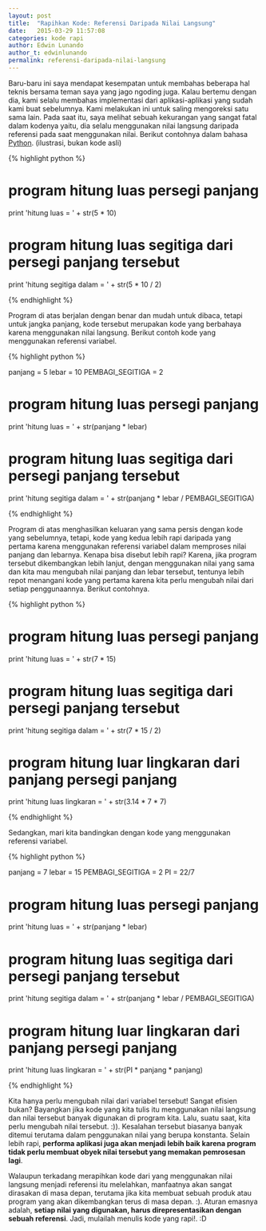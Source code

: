 ```yaml
---
layout: post
title:  "Rapihkan Kode: Referensi Daripada Nilai Langsung"
date:   2015-03-29 11:57:08
categories: kode rapi
author: Edwin Lunando
author_t: edwinlunando
permalink: referensi-daripada-nilai-langsung
---
```


Baru-baru ini saya mendapat kesempatan untuk membahas beberapa hal teknis bersama teman saya yang jago ngoding juga. Kalau bertemu dengan dia, kami selalu membahas implementasi dari aplikasi-aplikasi yang sudah kami buat sebelumnya. Kami melakukan ini untuk saling mengoreksi satu sama lain. Pada saat itu, saya melihat sebuah kekurangan yang sangat fatal dalam kodenya yaitu, dia selalu menggunakan nilai langsung daripada referensi pada saat menggunakan nilai. Berikut contohnya dalam bahasa [Python][1]. (ilustrasi, bukan kode asli)

{% highlight python %}

# program hitung luas persegi panjang
print 'hitung luas = ' +  str(5 * 10)

# program hitung luas segitiga dari persegi panjang tersebut
print 'hitung segitiga dalam = ' + str(5 * 10 / 2)

{% endhighlight %}

Program di atas berjalan dengan benar dan mudah untuk dibaca, tetapi untuk jangka panjang, kode tersebut merupakan kode yang berbahaya karena menggunakan nilai langsung. Berikut contoh kode yang menggunakan referensi variabel.

{% highlight python %}

panjang = 5
lebar   = 10
PEMBAGI_SEGITIGA = 2

# program hitung luas persegi panjang
print 'hitung luas = ' +  str(panjang * lebar)

# program hitung luas segitiga dari persegi panjang tersebut
print 'hitung segitiga dalam = ' + str(panjang * lebar / PEMBAGI_SEGITIGA)

{% endhighlight %}

Program di atas menghasilkan keluaran yang sama persis dengan kode yang sebelumnya, tetapi, kode yang kedua lebih rapi daripada yang pertama karena menggunakan referensi variabel dalam memproses nilai panjang dan lebarnya. Kenapa bisa disebut lebih rapi? Karena, jika program tersebut dikembangkan lebih lanjut, dengan menggunakan nilai yang sama dan kita mau mengubah nilai panjang dan lebar tersebut, tentunya lebih repot menangani kode yang pertama karena kita perlu mengubah nilai dari setiap penggunaannya. Berikut contohnya.

{% highlight python %}

# program hitung luas persegi panjang
print 'hitung luas = ' +  str(7 * 15)

# program hitung luas segitiga dari persegi panjang tersebut
print 'hitung segitiga dalam = ' + str(7 * 15 / 2)

# program hitung luar lingkaran dari panjang persegi panjang
print 'hitung luas lingkaran = ' + str(3.14 * 7 * 7)

{% endhighlight %}

Sedangkan, mari kita bandingkan dengan kode yang menggunakan referensi variabel.

{% highlight python %}

panjang = 7
lebar   = 15
PEMBAGI_SEGITIGA = 2
PI = 22/7

# program hitung luas persegi panjang
print 'hitung luas = ' +  str(panjang * lebar)

# program hitung luas segitiga dari persegi panjang tersebut
print 'hitung segitiga dalam = ' + str(panjang * lebar / PEMBAGI_SEGITIGA)

# program hitung luar lingkaran dari panjang persegi panjang
print 'hitung luas lingkaran = ' + str(PI * panjang * panjang)

{% endhighlight %}

Kita hanya perlu mengubah nilai dari variabel tersebut! Sangat efisien bukan? Bayangkan jika kode yang kita tulis itu menggunakan nilai langsung dan nilai tersebut banyak digunakan di program kita. Lalu, suatu saat, kita perlu mengubah nilai tersebut. :)). Kesalahan tersebut biasanya banyak ditemui terutama dalam penggunakan nilai yang berupa konstanta. Selain lebih rapi, **performa aplikasi juga akan menjadi lebih baik karena program tidak perlu membuat obyek nilai tersebut yang memakan pemrosesan lagi**.

Walaupun terkadang merapihkan kode dari yang menggunakan nilai langsung menjadi referensi itu melelahkan, manfaatnya akan sangat dirasakan di masa depan, terutama jika kita membuat sebuah produk atau program yang akan dikembangkan terus di masa depan. :). Aturan emasnya adalah, **setiap nilai yang digunakan, harus direpresentasikan dengan sebuah referensi**. Jadi, mulailah menulis kode yang rapi!. :D


[1]:    https://www.python.org/
